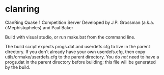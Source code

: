 # clanring
ClanRing Quake 1 Competition Server
Developed by J.P. Grossman (a.k.a. ùMephistopheles) and Paul Baker

Build with visual studio, or run make.bat from the command line.

The build script expects progs.dat and userdefs.cfg to live in the parent directory.
If you don't already have your own userdefs.cfg, then copy utils/crmake/userdefs.cfg to
the parent directory.  You do *not* need to have a progs.dat in the parent directory before
building; this file will be generated by the build.
